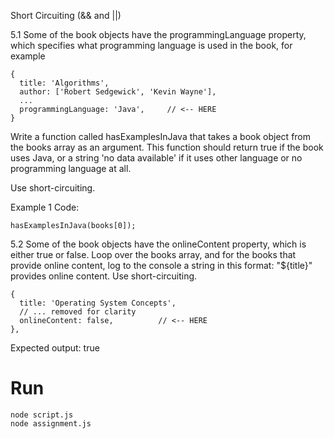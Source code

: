 Short Circuiting (&& and ||)

5.1 Some of the book objects have the programmingLanguage property, which specifies what programming language is used in the book, for example

```
{
  title: 'Algorithms',
  author: ['Robert Sedgewick', 'Kevin Wayne'],
  ...
  programmingLanguage: 'Java',     // <-- HERE
}
```

Write a function called hasExamplesInJava that takes a book object from the books array as an argument. This function should return true if the book uses Java, or a string 'no data available' if it uses other language or no programming language at all.

Use short-circuiting.

Example 1
Code:

```
hasExamplesInJava(books[0]);
```

5.2 Some of the book objects have the onlineContent property, which is either true or false. Loop over the books array, and for the books that provide online content, log to the console a string in this format: "${title}" provides online content. Use short-circuiting.

```
{
  title: 'Operating System Concepts',
  // ... removed for clarity
  onlineContent: false,          // <-- HERE
},
```

Expected output: true

# Run

```
node script.js
node assignment.js
```
